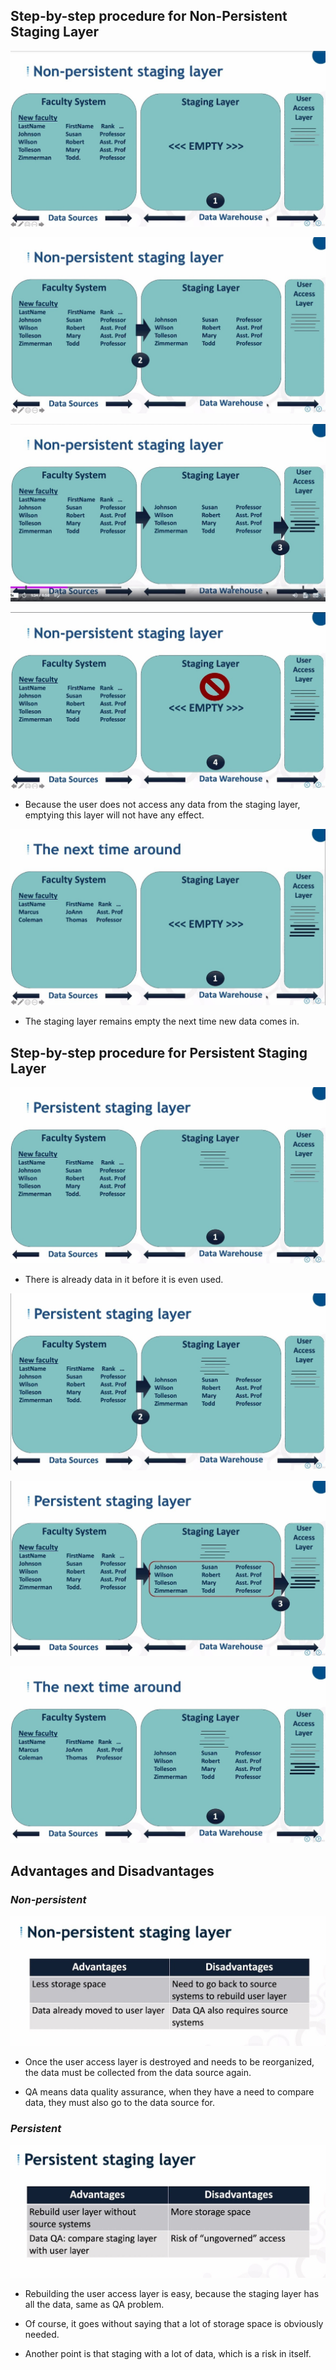 ## **Step-by-step procedure for Non-Persistent Staging Layer**

![Alt no-persist 1](pic/01.jpg)

![Alt no-persist 2](pic/02.jpg)

![Alt no-persist 3](pic/03.jpg)

![Alt no-persist 4](pic/04.jpg)

- Because the user does not access any data from the staging layer, emptying this layer will not have any effect.

![Alt no-persist next round](pic/05.jpg)

- The staging layer remains empty the next time new data comes in.

## **Step-by-step procedure for Persistent Staging Layer**

![Alt persist 1](pic/09.jpg)

- There is already data in it before it is even used.

![Alt persist 2](pic/10.jpg)

![Alt persist 3](pic/11.jpg)

![Alt persist next round](pic/12.jpg)

## **Advantages and Disadvantages**

### _Non-persistent_

![Alt non-persist adv and disadv](pic/15.jpg)

- Once the user access layer is destroyed and needs to be reorganized, the data must be collected from the data source again.

- QA means data quality assurance, when they have a need to compare data, they must also go to the data source for.

### _Persistent_

![Alt persist adv and disadv](pic/16.jpg)

- Rebuilding the user access layer is easy, because the staging layer has all the data, same as QA problem.

- Of course, it goes without saying that a lot of storage space is obviously needed.

- Another point is that staging with a lot of data, which is a risk in itself.
